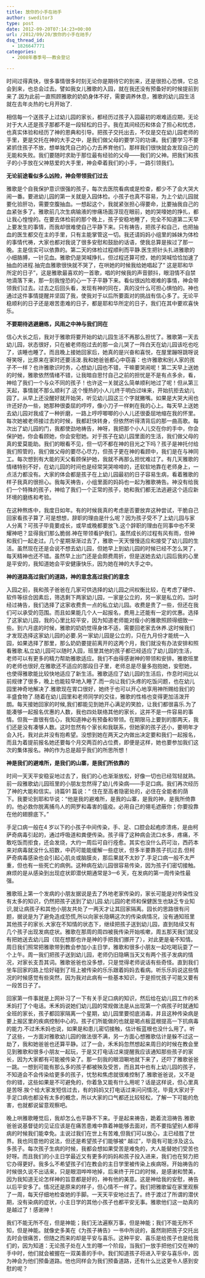 ```yaml
---
title: 放你的小手在祂手
author: sweditor3
type: post
date: 2012-09-20T07:14:23+00:00
url: /2012/09/20/放你的小手在祂手/
dsq_thread_id:
  - 1826647771
categories:
  - 2008年春季号——教会登记

---
```

时间过得真快，很多事情很多时刻无论你是期待它的到来，还是很担心恐惧，它总会到来，也总会过去。譬如我女儿雅歌的入园，就在我还没有预备好的时候提前到来了.因为此前一直照顾雅歌的奶奶身体不好，需要调养休息，雅歌的幼儿园生活就在去年炎热的七月开始了.

相信每一个送孩子上过幼儿园的家长，都经历过孩子入园最初的艰难适应期，无论对于大人还是孩子那都不是一段轻松的日子。我在其间经历和体会了担心和忧虑，也真实体验和经历了神的恩典和引导。把孩子交托出去，不仅是交在幼儿园老师的手里，更是交托在神的大手之中，是我们做父母的要学习的功课。我们要学习不要紧抓住孩子不放，想单独凭自己的心力去养育他们，那样我们很快就会发现自己的无能和失败。我们要随时求助于那位最有经验的父母——我们的父神。把我们和孩子的小手放在父神慈爱的大手里，神会牵着我们的小手，一路引领我们。

**无论前途看似多么凶险，神会带领我们过去**

雅歌是个自我保护意识很强的孩子，每次去医院看病或是检查，都少不了会大哭大闹一番。要进幼儿园的第一关就是入园体检。小孩子也真不容易，为上个幼儿园就要化验肝功，需要空腹抽血。一想起这个，我就紧张担心得要命，比要抽我自己的血紧张多了。雅歌前几次生病输液的惨痛场面浮现在眼前，她的哭嚎她的挣扎，都让我心惶惶的。在要去体检前的那个晚上，孩子安稳地睡了，完全不知道第二天早上要发生的事情，而我却很难使自己平静下来。只有祷告，把孩子和自己，也把抽血的医生都交在主的手里，只有主能掌管这一切。我还请妈妈小组里的姊妹为体检的事情代祷，大家也都对我说了很多安慰和鼓励的话语，使我总算是挨过了那一晚。主是信实可以依靠的。第二天的体检过程顺利而平静.医生把针头扎进雅歌的小细胳膊，一针见血。雅歌仍是哭喊挣扎，但过程还算可控，她的哭喊恰恰加速了抽血的进程.抽完血雅歌很快就不哭了，在哄她的时候我给她唱起了“ 这是耶和华所定的日子”，这是雅歌最喜欢的一首歌，唱的时候我的声音颤抖，眼泪情不自禁地滴落下来，那一刻我惶恐的心一下子平静下来。看似很凶险艰难的事情，神会带领我们过去。过去之后回头看，发现有神的同在，真的没什么可担心惧怕的。神也通过这件事情提醒并坚固了我，使我对于以后所要面对的挑战有信心多了。无论平稳顺利的日子还是艰苦患难的日子，都是耶和华所定的日子，我们在其中要欢喜快乐。

**不要期待逃避磨练，风雨之中神与我们同在**

信心大长之后，我对于雅歌将要开始的幼儿园生活不再那么担忧了。雅歌第一天去幼儿园，状态很好，只在被老师抱过去的那一会儿哭了一阵白天在幼儿园该吃也吃了，该睡也睡了。而且晚上接她回家后，她真的是兴奋和喜悦，在屋里蹦呀跳呀说呀笑呀，比原来在家时还要活泼.我和她爸爸都心中窃喜：也许雅歌和别人家的孩子不一样？也许雅歌识时务，心想幼儿园也不错，干嘛要哭闹呢！第二天早上送她的时候，雅歌依然情绪不错，让我暗自思忖自己之前的担忧是不是有点多余，看，神给了我们一个与众不同的孩子！也许这一关就这么简单顺利地过了呢！但从第三天起，事情就不那么顺利了.这个慢热的小人儿终于明白过味来，开始抗拒去幼儿园了。从早上还没醒好就开始哭，听见幼儿园这三个字就撇嘴。如果是大哭大闹也许还好办一些，她那种很委屈的哼哼，像小刀子一样剌在我的心上。每天早上送她去幼儿园对我成了一种折磨，一路上哼哼唧唧的小人儿还很委屈地缩在我的怀里。每次她被老师接过去的时候，我都赶快转身，但依然听得清背后的那一曲高歌。每次出了幼儿园的门，我都使劲地祷告，神呀，我把那个小人儿交在你的手中，你会保护她，你会看顾她，你会安慰她。对于孩子在幼儿园里面的生活，我们做父母的真的爱莫能助。我们的眼看不见，但一切不都在神的目光之下吗？孩子是神托付给我们照管的，我们做父母的要尽心尽力，但孩子更在神的看顾中，我们是在与神同工。每次想到有大能的天父看顾保护她，我就不再那么担忧难过了。有几天雅歌的情绪特别不好，在幼儿园的时间也是经常哭哭啼啼的，还软软地靠在老师身上，一点活力都没有。大家的体会都是孩子在上幼儿园最初的日子容易生病，看着雅歌的样子我真的很担心。我每天祷告，小组里面的妈妈也一起为雅歌祷告。神没有给我们一个特殊的孩子，神给了我们一个正常的孩子，她和我们都无法逃避这个适应新环境的磨练和考验。

在这种熬炼中，我度日如年。有的时候我真的考虑是否要放弃这种尝试，干脆自己回家看孩子算了.可是想想，辞职的理由是什么呢？因为孩子受不了上幼儿园与家人分离？可孩子毕竟要成长，或早或晚都要放飞.这个辞职的理由在同事中也不荣耀神吧？显得我们那么脆弱.神在带领看护我们，虽然成长的过程有风有雨，但神和我们一起走过。几个星期渐渐过去了，雅歌一天天慢慢适应和接受了幼儿园的生活。虽然现在还是会说不想去幼儿园，但她早上到幼儿园的时候已经不怎么哭了，每天精神也还不错。虽然早上出门还是会颇费周折，但是送她去幼儿园后我的心里是平安的，我知道她会平安健康快乐，因为她在神的大手之中。

**神的道路高过我们的道路，神的意念高过我们的意念**

入园之前，我和孩子爸爸在几家可供选择的幼儿园之间权衡比较，在考虑了硬件、软件等综合因素后，筛选剩下两家幼儿园，一家是公立的，另一家是私立的。当时经过祷告，我们选择了这家收费贵一点的私立幼儿园。收费是贵了一些，但还在我们可以承受的范围。而且如果能几个人一起报名，费用上还能有一定的优惠。选择了这家幼儿园，我的心里比较平安，因为知道老师能对瘦小的雅歌照顾得细致一些。到六月底的时候，雅歌的奶奶觉得身体不适，需要回老家去休养.这时候我们才发现选择这家幼儿园的必要.另一家幼儿园是公立的，只在九月份才能统一入园，如果选择了那里，那么奶奶要提前离开的这两个月，我们就没有办法安排和照看雅歌.私立幼儿园可以随时入园，班里其他的孩子都已经适应了幼儿园的生活，老师可以有更多的精力帮助雅歌适应。我们不由得感谢神的带领和安排。雅歌班里的老师也很好,在雅歌还不适应的那段日子里，老师总是尽量多抱抱她，安慰她，也使得雅歌能比较快地适应了新生活。雅歌适应了幼儿园的生活后，作息时间比以前规律了很多，晚上也能较早地入睡了.而一向让我们头疼的吃饭问题，也在幼儿园里神奇地解决了.雅歌现在胃口很好，她终于也可以开心地享用神所赐给我们的丰盛食物了.随着在幼儿园里和老师同学的交往，雅歌的性格也变得更加活泼开朗。每天接她回家的时候,我们都能见到她开心满足的笑脸，让我们都很喜乐.为了能凑够一起报名优惠的人数，我也四处联络其他的家长，这并不是一件容易的事情。但我一直很有信心，我知道神必有预备和带领。在期限马上要到的那两天，我们还是没有凑够人数。这时忽然有个家长和我联系，但她家的孩子还小，要明年才会入托，我对此并没有抱希望。没想到她在两天之内做出决定要和我们一起报名，而且为着提前报名她还要每个月交两百的占位费，即便是这样，她也要参加我们这次的集体报名。神的作为总是超乎我们的所思所想！

**神是我们的避难所，是我们的山寨，是我们所依靠的**

时间一天天平安稳妥地过去了，我们的心也渐渐放松，好像一切也已经驾轻就熟。前一段雅歌幼儿园班里的小朋友忽然得了幼儿传染病——手足口病。我们再次经历了神的大能和信实。诗篇91 篇说：“ 住在至高者隐密处的，必住在全能者的荫下。我要论到耶和华说：“他是我的避难所，是我的山寨，是我的神，是我所倚靠的。他必救你脱离捕鸟人的网罗和毒害的瘟疫。必用自己的翎毛遮蔽你；你要投靠在他的翅膀底下。”

手足口病一般在4 岁以下的小孩子中间传染，手、足、口腔会起疱疹溃疡，是由柯萨奇病毒引起的，通过呼吸道和粪便传染。孩子得了这种病会流口水多，疼痛，不敢吃饭而拒食，还会发烧，大约一周后可自行痊愈。其实也没什么药可治，西药本来对病毒就没什么招数，中药可能能缓解一些症状，但多半要靠孩子抗过去.但柯萨奇病毒感染也会引起心肌炎或脑膜炎，那后果就不太妙了.手足口病一般不太严重，但也有一些死亡的病例。这种病在幼儿园很容易传染，因为孩子们密切接触。麻烦的是从感染到出现症状即潜伏期通常是3—6 天，在发病的第一周传染性最强。

雅歌班上第一个发病的小朋友据说是去了外地老家传染的，家长可能是对传染性没有太多的知识，仍然把孩子送到了幼儿园.幼儿园的老师和保健医生也缺乏专业知识,就让病孩子和其他小朋友共处了一两天才让其回家隔离。园长的思路很有问题，据说是为了避免造成恐慌,所以向家长隐瞒这次的传染病情况，没有通知班里其他孩子的家长.大家在不知情的状态下，继续把孩子送到幼儿园，直到陆续又有几个孩子出现发病症状。雅歌在那周的周四被我传染开始咳嗽，周五那天我们就没有把她送去幼儿园（现在想那也许是神的手把我们挪开了），对此更是毫不知情。周日我们照常把雅歌带到教会参加小主日学，雅歌和很多小朋友一起吃喝玩耍了一个上午。周一我们把孩子送到幼儿园，老师仍旧隐瞒当天又有两个孩子发病的情况，对家长支吾其词。雅歌爸爸也没多想，只是觉得老师说话有些奇怪。直到我们坐车回家的路上恰好碰到了班上被传染的乐乐跟着妈妈去看病。听乐乐妈说这些情况的时候感觉有些突然，因为我对此病有一些基本知识，于是担忧孩子可能又要有一段苦日子了。

回家第一件事就是上网补习了一下有关手足口病的知识，然后给在幼儿园工作的禾禾妈打了个电话。禾禾妈说她们幼儿园的常规做法是从出现第一个病孩子时就通知全班的家长，孩子都回家隔离一个星期，幼儿园里要彻底消毒，并且这种传染病是要上报区里的疾病控制中心的。孩子们所能做的也就是喝点板蓝根提高一下抗病毒的能力.不过禾禾妈也说，如果是和患儿密切接触，估计板蓝根也没什么用了。听了这些，一方面对雅歌幼儿园的做法很不满，另一方面心想雅歌估计是躲不过这一劫了，我和她爸爸也还算平静。过了一会，禾禾妈忽然想起来周日的时候在教会里见到雅歌和很多小朋友一起玩，于是又打电话过来提醒我应该通知那些孩子的家长，因为大家都有可能被传染了。那一刻我的眼泪唰地就下来了，还吓了雅歌爸爸一跳。一想到可能有那么多的孩子都被殃及受苦，而且其中也有上幼儿园的孩子，不知道会不会传染给更多的孩子，忧愁和焦虑就很难控制了.雅歌爸爸说，又不是你的错，这些如果是不可避免的，你着急又能有什么用呢？话是这样说，但心里真是苦呀.挨个给大家发短信过去，有的妈妈又打电话过来问问情况，毕竟大家对于手足口病也都没有太多的概念，所以大家的口气都还比较轻松，了解一下可能的危害，也就都说留意观察吧。

晚上哄雅歌睡觉后，我却怎么也平静不下来。于是起来祷告，跪着流泪祷告.雅歌爸爸说基督徒的见证应该是在痛苦患难中靠着神能够去面对，而不要指望别人都得病的时候我们能幸免。主说过我们在世上有苦难,但我们可以放心，主已经胜了世界。我也同意他的说法，但还是希望孩子们能够被“ 越过”，毕竟有可能涉及这么多孩子。每次孩子生病的时候，我都会想如果受苦是难免的，大人能替她们受苦也好呀。而且我们的小主日学最近又有更多的妈妈和孩子投入进来，我们也在努力把它办得更好。我多么不希望孩子们在教会的主日学里被传染上疾病呀。开始祷告的时候很久说不出话来，只是眼泪哗哗地掉，后来终于开口的时候，是感谢和赞美，因为我知道无论怎样神的旨意都是好的，神有他的美意。这是神给我的安慰，祷告以后平安多了。情况还是原来的样子，但心情不一样了。我们把雅歌留在家里观察了一周，每天仔细地检查她的手脚。一天天平安地过去了。终于渡过了所谓的潜伏期，没有染病的症状，小主日学的其他小孩子也都平安无事。雅歌他们这一劫真的是越过了！感谢神！

我们不能无所不在，但是神能；我们无法遍察万事，但是神能；我们不能无所不知，但是神能。就像史多美在《为孩子祷告》一书中所说的，虽然刚把孩子交托出去时会很痛苦，但随之而来的却是平安与喜乐。这种平安、喜乐是给孩子也是给我们的，因为知道：无论孩子处在人生的哪一个阶段，当我们一放手把他们交在神的手中时，他们就会被握在一双美善的手中。我们知道孩子将进入平安与喜乐中，因为神会为他们预备道路。他也同样会为我们预备道路，还有什么比这更令人感到安慰的呢？